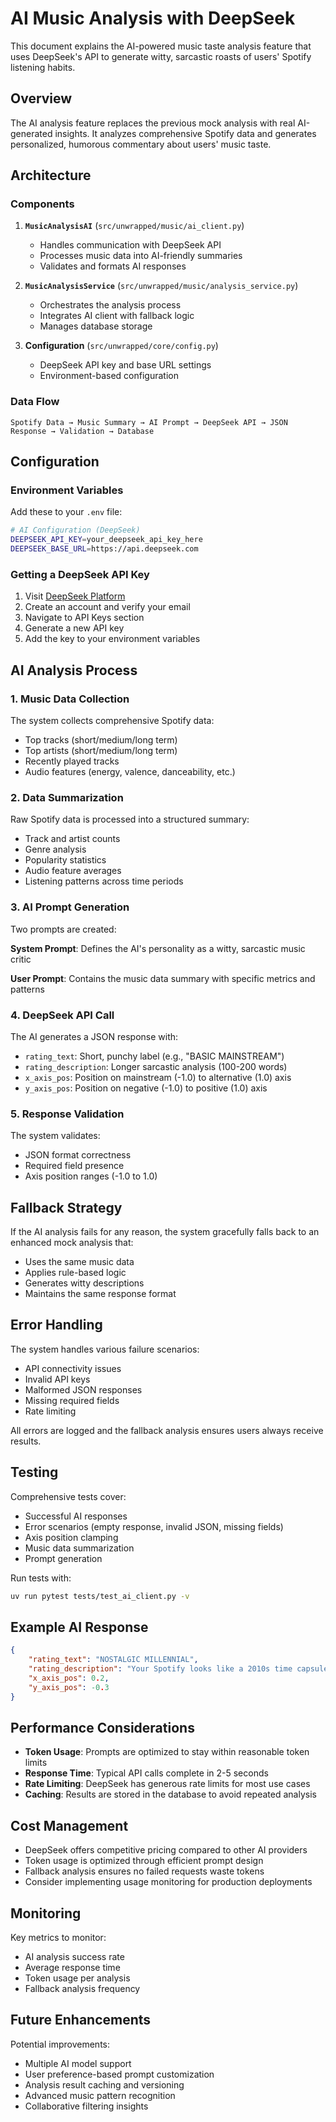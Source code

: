 # AI Music Analysis with DeepSeek

This document explains the AI-powered music taste analysis feature that uses DeepSeek's API to generate witty, sarcastic roasts of users' Spotify listening habits.

## Overview

The AI analysis feature replaces the previous mock analysis with real AI-generated insights. It analyzes comprehensive Spotify data and generates personalized, humorous commentary about users' music taste.

## Architecture

### Components

1. **`MusicAnalysisAI`** (`src/unwrapped/music/ai_client.py`)
   - Handles communication with DeepSeek API
   - Processes music data into AI-friendly summaries
   - Validates and formats AI responses

2. **`MusicAnalysisService`** (`src/unwrapped/music/analysis_service.py`)
   - Orchestrates the analysis process
   - Integrates AI client with fallback logic
   - Manages database storage

3. **Configuration** (`src/unwrapped/core/config.py`)
   - DeepSeek API key and base URL settings
   - Environment-based configuration

### Data Flow

```
Spotify Data → Music Summary → AI Prompt → DeepSeek API → JSON Response → Validation → Database
```

## Configuration

### Environment Variables

Add these to your `.env` file:

```bash
# AI Configuration (DeepSeek)
DEEPSEEK_API_KEY=your_deepseek_api_key_here
DEEPSEEK_BASE_URL=https://api.deepseek.com
```

### Getting a DeepSeek API Key

1. Visit [DeepSeek Platform](https://platform.deepseek.com/)
2. Create an account and verify your email
3. Navigate to API Keys section
4. Generate a new API key
5. Add the key to your environment variables

## AI Analysis Process

### 1. Music Data Collection

The system collects comprehensive Spotify data:
- Top tracks (short/medium/long term)
- Top artists (short/medium/long term)
- Recently played tracks
- Audio features (energy, valence, danceability, etc.)

### 2. Data Summarization

Raw Spotify data is processed into a structured summary:
- Track and artist counts
- Genre analysis
- Popularity statistics
- Audio feature averages
- Listening patterns across time periods

### 3. AI Prompt Generation

Two prompts are created:

**System Prompt**: Defines the AI's personality as a witty, sarcastic music critic

**User Prompt**: Contains the music data summary with specific metrics and patterns

### 4. DeepSeek API Call

The AI generates a JSON response with:
- `rating_text`: Short, punchy label (e.g., "BASIC MAINSTREAM")
- `rating_description`: Longer sarcastic analysis (100-200 words)
- `x_axis_pos`: Position on mainstream (-1.0) to alternative (1.0) axis
- `y_axis_pos`: Position on negative (-1.0) to positive (1.0) axis

### 5. Response Validation

The system validates:
- JSON format correctness
- Required field presence
- Axis position ranges (-1.0 to 1.0)

## Fallback Strategy

If the AI analysis fails for any reason, the system gracefully falls back to an enhanced mock analysis that:
- Uses the same music data
- Applies rule-based logic
- Generates witty descriptions
- Maintains the same response format

## Error Handling

The system handles various failure scenarios:
- API connectivity issues
- Invalid API keys
- Malformed JSON responses
- Missing required fields
- Rate limiting

All errors are logged and the fallback analysis ensures users always receive results.

## Testing

Comprehensive tests cover:
- Successful AI responses
- Error scenarios (empty response, invalid JSON, missing fields)
- Axis position clamping
- Music data summarization
- Prompt generation

Run tests with:
```bash
uv run pytest tests/test_ai_client.py -v
```

## Example AI Response

```json
{
    "rating_text": "NOSTALGIC MILLENNIAL",
    "rating_description": "Your Spotify looks like a 2010s time capsule that someone accidentally left in a coffee shop. You're still emotionally attached to bands that peaked when skinny jeans were cool, and your 'discover weekly' is just Spotify gently suggesting you might want to try something from this decade. The fact that you have both indie folk and pop-punk in your top genres tells me you're having an identity crisis that started in college and never quite resolved.",
    "x_axis_pos": 0.2,
    "y_axis_pos": -0.3
}
```

## Performance Considerations

- **Token Usage**: Prompts are optimized to stay within reasonable token limits
- **Response Time**: Typical API calls complete in 2-5 seconds
- **Rate Limiting**: DeepSeek has generous rate limits for most use cases
- **Caching**: Results are stored in the database to avoid repeated analysis

## Cost Management

- DeepSeek offers competitive pricing compared to other AI providers
- Token usage is optimized through efficient prompt design
- Fallback analysis ensures no failed requests waste tokens
- Consider implementing usage monitoring for production deployments

## Monitoring

Key metrics to monitor:
- AI analysis success rate
- Average response time
- Token usage per analysis
- Fallback analysis frequency

## Future Enhancements

Potential improvements:
- Multiple AI model support
- User preference-based prompt customization
- Analysis result caching and versioning
- Advanced music pattern recognition
- Collaborative filtering insights
